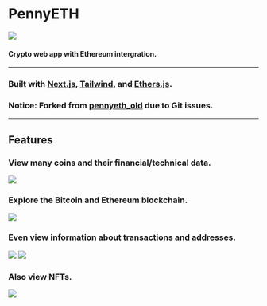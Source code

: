 # PennyETH
<img src='https://i.imgur.com/xXTzqZy.png' />

#### Crypto web app with Ethereum intergration.
---
### Built with [Next.js](https://nextjs.org/), [Tailwind](https://tailwindcss.com/), and [Ethers.js](https://docs.ethers.io/v5/).
### Notice: Forked from [pennyeth_old](https://github.com/oranges0da/pennyeth_old) due to Git issues.
---
## Features
### View many coins and their financial/technical data.
<img src='https://i.imgur.com/Jv1NetS.png' />

### Explore the Bitcoin and Ethereum blockchain.
<img src='https://i.imgur.com/UmcImJO.png' />

### Even view information about transactions and addresses.
<img src='https://i.imgur.com/ueplVtx.png' />
<img src='https://i.imgur.com/ywbrtim.png' />

### Also view NFTs.
<img src='https://i.imgur.com/ZtV9CuE.png' />